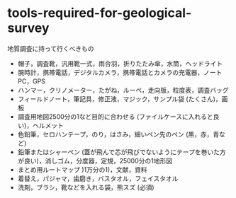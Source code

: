 # tools-required-for-geological-survey
地質調査に持って行くべきもの

* 帽子，調査靴，汎用靴一式，雨合羽，折りたたみ傘，水筒，ヘッドライト
* 腕時計，携帯電話，デジタルカメラ，携帯電話とカメラの充電器，ノートPC，GPS
* ハンマー，クリノメーター，たがね，ルーペ，走向版，粒度表，調査バッグ
* フィールドノート，筆記具，修正液，マジック，サンプル袋 (たくさん)，画板
* 調査用地図2500分の1など目的に合わせる (ファイルケースに入れると良い)，ヘルメット
* 色鉛筆，セロハンテープ，のり，はさみ，細いペン先のペン (黒，赤，青など)
* 鉛筆またはシャーペン (蓋が飛んで芯が飛びでないようにテープを巻いた方が良い)，消しゴム，分度器，定規，25000分の1地形図
* まとめ用ルートマップ )1万分の1)，文献，資料
* 着替え，パジャマ，歯磨き，バスタオル，フェイスタオル
* 洗剤，ブラシ，靴などを入れる袋，熊スズ (必須)


